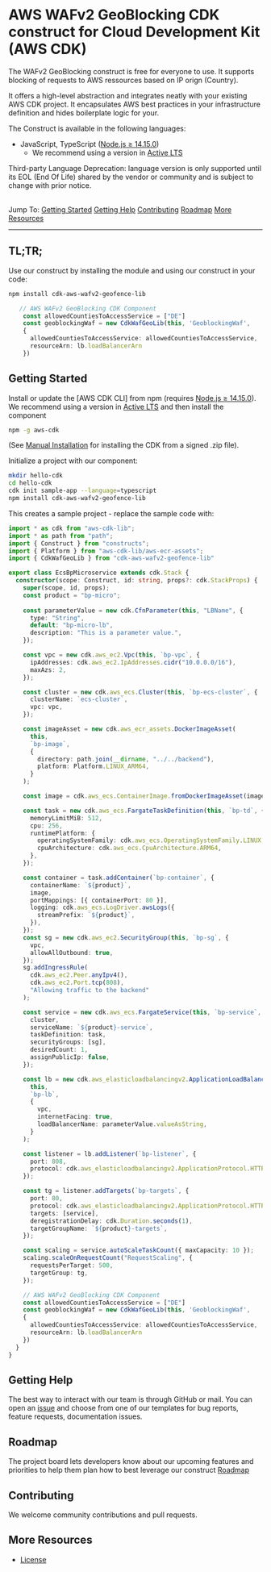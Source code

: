 # AWS WAFv2 GeoBlocking CDK construct for Cloud Development Kit (AWS CDK)



The WAFv2 GeoBlocking construct is free for everyone to use. It supports blocking of requests to AWS ressources based on IP orign (Country).

It offers a high-level abstraction and integrates neatly with your existing AWS CDK project. It encapsulates AWS best practices in your
infrastructure definition and hides boilerplate logic for your.

The Construct is available in the following languages:

* JavaScript, TypeScript ([Node.js ≥ 14.15.0](https://nodejs.org/download/release/latest-v14.x/))
  * We recommend using a version in [Active LTS](https://nodejs.org/en/about/releases/)


Third-party Language Deprecation: language version is only supported until its EOL (End Of Life) shared by the vendor or community and is subject to change with prior notice.

\
Jump To:
[Getting Started](#getting-started)
[Getting Help](#getting-help)
[Contributing](#contributing)
[Roadmap](https://github.com/ZDF-OSS/cdk-aws-wafv2-geofence-lib/blob/main/ROADMAP.md)
[More Resources](#more-resources)

-------
## TL;TR;

Use our construct by installing the module and using our construct in your code:

```sh
npm install cdk-aws-wafv2-geofence-lib
```

```ts
   // AWS WAFv2 GeoBlocking CDK Component
    const allowedCountiesToAccessService = ["DE"]
    const geoblockingWaf = new CdkWafGeoLib(this, 'GeoblockingWaf',
    {
      allowedCountiesToAccessService: allowedCountiesToAccessService,
      resourceArn: lb.loadBalancerArn
    })
```
## Getting Started

Install or update the [AWS CDK CLI] from npm (requires [Node.js ≥ 14.15.0](https://nodejs.org/download/release/latest-v14.x/)). We recommend using a version in [Active LTS](https://nodejs.org/en/about/releases/) and then install the component

```sh
npm -g aws-cdk
```

(See [Manual Installation](./MANUAL_INSTALLATION.md) for installing the CDK from a signed .zip file).

Initialize a project with our component:

```sh
mkdir hello-cdk
cd hello-cdk
cdk init sample-app --language=typescript
npm install cdk-aws-wafv2-geofence-lib
```

This creates a sample project - replace the sample code with:

```ts
import * as cdk from "aws-cdk-lib";
import * as path from "path";
import { Construct } from "constructs";
import { Platform } from "aws-cdk-lib/aws-ecr-assets";
import { CdkWafGeoLib } from "cdk-aws-wafv2-geofence-lib"

export class EcsBpMicroservice extends cdk.Stack {
  constructor(scope: Construct, id: string, props?: cdk.StackProps) {
    super(scope, id, props);
    const product = "bp-micro";
    
    const parameterValue = new cdk.CfnParameter(this, "LBName", {
      type: "String",
      default: "bp-micro-lb",
      description: "This is a parameter value.",
    });

    const vpc = new cdk.aws_ec2.Vpc(this, `bp-vpc`, {
      ipAddresses: cdk.aws_ec2.IpAddresses.cidr("10.0.0.0/16"),
      maxAzs: 2,
    });

    const cluster = new cdk.aws_ecs.Cluster(this, `bp-ecs-cluster`, {
      clusterName: `ecs-cluster`,
      vpc: vpc,
    });

    const imageAsset = new cdk.aws_ecr_assets.DockerImageAsset(
      this,
      `bp-image`,
      {
        directory: path.join(__dirname, "../../backend"),
        platform: Platform.LINUX_ARM64,
      }
    );

    const image = cdk.aws_ecs.ContainerImage.fromDockerImageAsset(imageAsset);

    const task = new cdk.aws_ecs.FargateTaskDefinition(this, `bp-td`, {
      memoryLimitMiB: 512,
      cpu: 256,
      runtimePlatform: {
        operatingSystemFamily: cdk.aws_ecs.OperatingSystemFamily.LINUX,
        cpuArchitecture: cdk.aws_ecs.CpuArchitecture.ARM64,
      },
    });

    const container = task.addContainer(`bp-container`, {
      containerName: `${product}`,
      image,
      portMappings: [{ containerPort: 80 }],
      logging: cdk.aws_ecs.LogDriver.awsLogs({
        streamPrefix: `${product}`,
      }),
    });
    const sg = new cdk.aws_ec2.SecurityGroup(this, `bp-sg`, {
      vpc,
      allowAllOutbound: true,
    });
    sg.addIngressRule(
      cdk.aws_ec2.Peer.anyIpv4(),
      cdk.aws_ec2.Port.tcp(808),
      "Allowing traffic to the backend"
    );

    const service = new cdk.aws_ecs.FargateService(this, `bp-service`, {
      cluster,
      serviceName: `${product}-service`,
      taskDefinition: task,
      securityGroups: [sg],
      desiredCount: 1,
      assignPublicIp: false,
    });

    const lb = new cdk.aws_elasticloadbalancingv2.ApplicationLoadBalancer(
      this,
      `bp-lb`,
      {
        vpc,
        internetFacing: true,
        loadBalancerName: parameterValue.valueAsString,
      }
    );

    const listener = lb.addListener(`bp-listener`, {
      port: 808,
      protocol: cdk.aws_elasticloadbalancingv2.ApplicationProtocol.HTTP,
    });

    const tg = listener.addTargets(`bp-targets`, {
      port: 80,
      protocol: cdk.aws_elasticloadbalancingv2.ApplicationProtocol.HTTP,
      targets: [service],
      deregistrationDelay: cdk.Duration.seconds(1),
      targetGroupName: `${product}-targets`,
    });

    const scaling = service.autoScaleTaskCount({ maxCapacity: 10 });
    scaling.scaleOnRequestCount("RequestScaling", {
      requestsPerTarget: 500,
      targetGroup: tg,
    });

    // AWS WAFv2 GeoBlocking CDK Component
    const allowedCountiesToAccessService = ["DE"]
    const geoblockingWaf = new CdkWafGeoLib(this, 'GeoblockingWaf',
    {
      allowedCountiesToAccessService: allowedCountiesToAccessService,
      resourceArn: lb.loadBalancerArn
    })
  }
}
```



## Getting Help

The best way to interact with our team is through GitHub or mail. You can open an [issue](https://github.com/ZDF-OSS/cdk-aws-wafv2-geofence-lib/issues/new/choose) and choose from one of our templates for bug reports, feature requests, documentation issues.

## Roadmap
The project board lets developers know about our upcoming features and priorities to help them plan how to best leverage our construct
[Roadmap](https://github.com/ZDF-OSS/cdk-aws-wafv2-geofence-lib/blob/main/ROADMAP.md)

## Contributing

We welcome community contributions and pull requests.

## More Resources
* [License](./LICENSE)